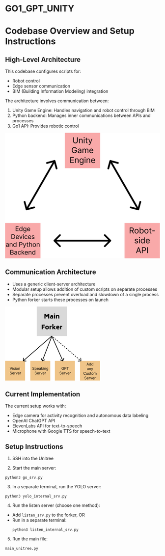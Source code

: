 # GO1_GPT_UNITY
# Codebase Overview and Setup Instructions

## High-Level Architecture

This codebase configures scripts for:
- Robot control
- Edge sensor communication
- BIM (Building Information Modeling) integration

The architecture involves communication between:
1. Unity Game Engine: Handles navigation and robot control through BIM
2. Python backend: Manages inner communications between APIs and processes
3. Go1 API: Provides robotic control

![Arch](images/Architecture.png "System Architecture")

## Communication Architecture

- Uses a generic client-server architecture
- Modular setup allows addition of custom scripts on separate processes
- Separate processes prevent overload and slowdown of a single process
- Python forker starts these processes on launch

![Forker](images/Forker.png "Forking Process")
## Current Implementation

The current setup works with:
- Edge camera for activity recognition and autonomous data labeling
- OpenAI ChatGPT API
- ElevenLabs API for text-to-speech
- Microphone with Google TTS for speech-to-text

## Setup Instructions

1. SSH into the Unitree

2. Start the main server:
 ```
python3 go_srv.py
 ```
3. In a separate terminal, run the YOLO server:
 ```
python3 yolo_internal_srv.py
 ```

4. Run the listen server (choose one method):
- Add `listen_srv.py` to the forker, OR
- Run in a separate terminal:
  ```
  python3 listen_internal_srv.py
  ```

5. Run the main file:

 ```
main_unitree.py
 ```